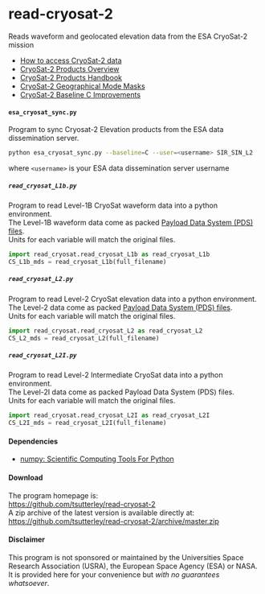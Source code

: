 read-cryosat-2
==============

Reads waveform and geolocated elevation data from the ESA CryoSat-2 mission  

- [How to access CryoSat-2 data](https://earth.esa.int/web/guest/-/how-to-access-cryosat-data-6842)  
- [CryoSat-2 Products Overview](https://earth.esa.int/web/guest/-/products-overview-6975)  
- [CryoSat-2 Products Handbook](https://earth.esa.int/documents/10174/125272/CryoSat_Product_Handbook)  
- [CryoSat-2 Geographical Mode Masks](https://earth.esa.int/web/guest/-/geographical-mode-mask-7107)  
- [CryoSat-2 Baseline C Improvements](https://earth.esa.int/documents/10174/1773005/C2-Evolution-BaselineC-Level2-V3)  

#### `esa_cryosat_sync.py`
Program to sync Cryosat-2 Elevation products from the ESA data dissemination server.  
```bash
python esa_cryosat_sync.py --baseline=C --user=<username> SIR_SIN_L2
```
where `<username>` is your ESA data dissemination server username  

##### `read_cryosat_L1b.py`
Program to read Level-1B CryoSat waveform data into a python environment.  
The Level-1B waveform data come as packed [Payload Data System (PDS) files](https://earth.esa.int/documents/10174/125273/CryoSat_L1_Products_Format_Specification).  
Units for each variable will match the original files.  
```python
import read_cryosat.read_cryosat_L1b as read_cryosat_L1b
CS_L1b_mds = read_cryosat_L1b(full_filename)
```

##### `read_cryosat_L2.py`
Program to read Level-2 CryoSat elevation data into a python environment.  
The Level-2 data come as packed [Payload Data System (PDS) files](https://earth.esa.int/documents/10174/125273/CryoSat_L2_Products_Format_Specification).  
Units for each variable will match the original files.  
```python
import read_cryosat.read_cryosat_L2 as read_cryosat_L2
CS_L2_mds = read_cryosat_L2(full_filename)
```

##### `read_cryosat_L2I.py`
Program to read Level-2 Intermediate CryoSat data into a python environment.  
The Level-2I data come as packed Payload Data System (PDS) files.  
Units for each variable will match the original files.  
```python
import read_cryosat.read_cryosat_L2I as read_cryosat_L2I
CS_L2I_mds = read_cryosat_L2I(full_filename)
```

#### Dependencies
 - [numpy: Scientific Computing Tools For Python](http://www.numpy.org)  

#### Download
The program homepage is:   
https://github.com/tsutterley/read-cryosat-2   
A zip archive of the latest version is available directly at:    
https://github.com/tsutterley/read-cryosat-2/archive/master.zip  

#### Disclaimer  
This program is not sponsored or maintained by the Universities Space Research Association (USRA), the European Space Agency (ESA) or NASA.  It is provided here for your convenience but _with no guarantees whatsoever_.  
